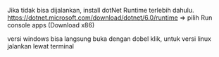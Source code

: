 Jika tidak bisa dijalankan, install dotNet Runtime terlebih dahulu.
https://dotnet.microsoft.com/download/dotnet/6.0/runtime => pilih Run console apps (Download x86)

versi windows bisa langsung buka dengan dobel klik,
untuk versi linux jalankan lewat terminal
